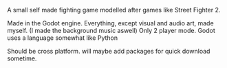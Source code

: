 A small self made fighting game modelled after games like Street Fighter 2.

Made in the Godot engine. Everything, except visual and audio art, made myself. (I made the background music aswell)
Only 2 player mode.
Godot uses a language somewhat like Python

Should be cross platform. will maybe add packages for quick download sometime.
